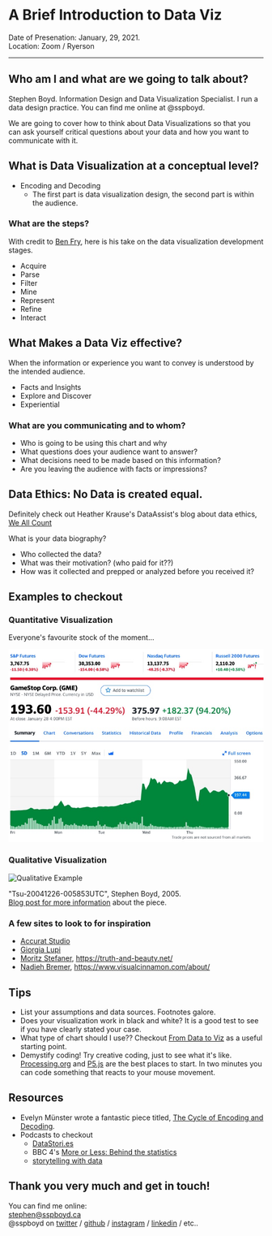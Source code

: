 # A Brief Introduction to Data Viz

Date of Presenation: January, 29, 2021.  
Location: Zoom / Ryerson

---

## Who am I and what are we going to talk about?

Stephen Boyd. Information Design and Data Visualization Specialist. I run a data design practice. You can find me online at @sspboyd.

We are going to cover how to think about Data Visualizations so that you can ask yourself critical questions about your data and how you want to communicate with it. 


## What is Data Visualization at a conceptual level?

- Encoding and Decoding
  - The first part is data visualization design, the second part is within the audience. 

### What are the steps?
With credit to [Ben Fry](https://www.benfry.com/), here is his take on the data visualization development stages.

- Acquire
- Parse
- Filter
- Mine
- Represent
- Refine
- Interact

## What Makes a Data Viz effective?
When the information or experience you want to convey is understood by the intended audience.

- Facts and Insights
- Explore and Discover
- Experiential 

### What are you communicating and to whom? 
- Who is going to be using this chart and why
- What questions does your audience want to answer? 
- What decisions need to be made based on this information?
- Are you leaving the audience with facts or impressions?

## Data Ethics: No Data is created equal.
Definitely check out Heather Krause's DataAssist's blog about data ethics, [We All Count](https://idatassist.com/we-all-count/)

What is your data biography?
- Who collected the data?
- What was their motivation? (who paid for it??)
- How was it collected and prepped or analyzed before you received it?

## Examples to checkout
### Quantitative Visualization

Everyone's favourite stock of the moment...

![$GME Quantitative Example](assets/GME.jpg)

### Qualitative Visualization
![Qualitative Example](https://66.media.tumblr.com/tumblr_ld2wwj6zWw1qz4fww.jpg)

"Tsu-20041226-005853UTC", Stephen Boyd, 2005.  
[Blog post for more information](https://sspboyd.ca/blog/2010/12/14/tsu-20041226-005853utc/) about the piece.

### A few sites to look to for inspiration
- [Accurat Studio](http://accurat.it/)
- [Giorgia Lupi](http://giorgialupi.com/)
- [Moritz Stefaner](https://truth-and-beauty.net/), https://truth-and-beauty.net/
- [Nadieh Bremer](https://www.visualcinnamon.com/about/), https://www.visualcinnamon.com/about/

## Tips
- List your assumptions and data sources. Footnotes galore. 
- Does your visualization work in black and white? It is a good test to see if you have clearly stated your case. 
- What type of chart should I use?? Checkout [From Data to Viz](https://www.data-to-viz.com/) as a useful starting point. 
- Demystify coding! Try creative coding, just to see what it's like. [Processing.org](http://Processing.org) and [P5.js](http://P5js.org) are the best places to start. In two minutes you can code something that reacts to your mouse movement. 

## Resources
- Evelyn Münster wrote a fantastic piece titled, [The Cycle of Encoding and Decoding](https://medium.com/nightingale/the-cycle-of-encoding-and-decoding-f3ff17010631).
 - Podcasts to checkout
   - [DataStori.es](http://Datastori.es/)
   - BBC 4's [More or Less: Behind the statistics](https://www.bbc.co.uk/programmes/p02nrss1/episodes/downloads)
   - [storytelling with data](https://www.storytellingwithdata.com/podcast)


## Thank you very much and get in touch!
You can find me online:  
stephen@sspboyd.ca  
@sspboyd on [twitter](https://twitter.com/sspboyd) / [github](https://github.com/sspboyd) / [instagram](https://www.instagram.com/sspboyd/) / [linkedin](https://www.linkedin.com/in/sspboyd/) / etc..
